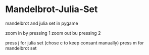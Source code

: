 # Mandelbrot-Julia-Set
mandelbrot and julia set in pygame

zoom in by pressing 1
zoom out bu pressing 2

press j for julia set (chose c to keep consant manually)
press m for mandelbrot set
